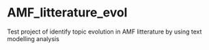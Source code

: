 # AMF_litterature_evol
Test project of identify topic evolution in AMF litterature by using text modelling analysis
